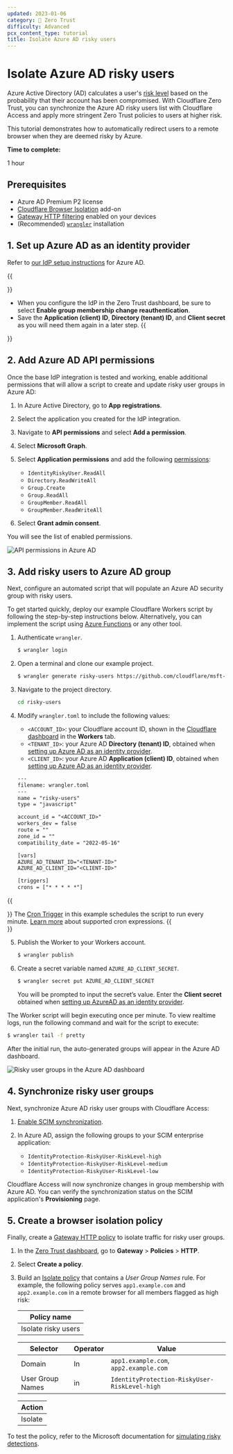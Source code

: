 ```yaml
---
updated: 2023-01-06
category: 🔐 Zero Trust
difficulty: Advanced
pcx_content_type: tutorial
title: Isolate Azure AD risky users
---
```


# Isolate Azure AD risky users

Azure Active Directory (AD) calculates a user's [risk level](https://learn.microsoft.com/en-us/azure/active-directory/identity-protection/howto-identity-protection-investigate-risk) based on the probability that their account has been compromised. With Cloudflare Zero Trust, you can synchronize the Azure AD risky users list with Cloudflare Access and apply more stringent Zero Trust policies to users at higher risk.

This tutorial demonstrates how to automatically redirect users to a remote browser when they are deemed risky by Azure.

**Time to complete:**

1 hour

## Prerequisites

- Azure AD Premium P2 license
- [Cloudflare Browser Isolation](/cloudflare-one/policies/browser-isolation/) add-on
- [Gateway HTTP filtering](/cloudflare-one/policies/filtering/initial-setup/http/) enabled on your devices
- (Recommended) [`wrangler`](/workers/get-started/guide/#1-install-wrangler-workers-cli) installation

## 1. Set up Azure AD as an identity provider

Refer to [our IdP setup instructions](/cloudflare-one/identity/idp-integration/azuread/#set-up-azure-ad-as-an-identity-provider) for Azure AD.

{{<Aside type="note">}}
- When you configure the IdP in the Zero Trust dashboard, be sure to select **Enable group membership change reauthentication**.
- Save the **Application (client) ID**, **Directory (tenant) ID**, and **Client secret** as you will need them again in a later step.
{{</Aside>}}

## 2. Add Azure AD API permissions

Once the base IdP integration is tested and working, enable additional permissions that will allow a script to create and update risky user groups in Azure AD:

1. In Azure Active Directory, go to **App registrations**.

2. Select the application you created for the IdP integration.

3. Navigate to **API permissions** and select **Add a permission**.

4. Select **Microsoft Graph**.

5. Select **Application permissions** and add the following [permissions](https://learn.microsoft.com/en-us/graph/permissions-reference):

    - `IdentityRiskyUser.ReadAll`
    - `Directory.ReadWriteAll`
    - `Group.Create`
    - `Group.ReadAll`
    - `GroupMember.ReadAll`
    - `GroupMember.ReadWriteAll`

6. Select **Grant admin consent**.

You will see the list of enabled permissions.

![API permissions in Azure AD](/cloudflare-one/static/documentation/identity/azure/risky-users-permissions.png)

## 3. Add risky users to Azure AD group

Next, configure an automated script that will populate an Azure AD security group with risky users.

To get started quickly, deploy our example Cloudflare Workers script by following the step-by-step instructions below. Alternatively, you can implement the script using [Azure Functions](https://learn.microsoft.com/en-us/azure/azure-functions/functions-overview) or any other tool.

1. Authenticate `wrangler`.

    ```sh
    $ wrangler login
    ```

2. Open a terminal and clone our example project.

    ```sh
    $ wrangler generate risky-users https://github.com/cloudflare/msft-risky-user-ad-sync
    ```

3. Navigate to the project directory.

    ```sh
    cd risky-users
    ```

4. Modify `wrangler.toml` to include the following values:
    - `<ACCOUNT_ID>`: your Cloudflare account ID, shown in the [Cloudflare dashboard](https://dash.cloudflare.com/) in the **Workers** tab.
    - `<TENANT_ID>`: your Azure AD **Directory (tenant) ID**, obtained when [setting up Azure AD as an identity provider](#1-set-up-azure-ad-as-an-identity-provider).
    - `<CLIENT_ID>`: your Azure AD **Application (client) ID**, obtained when [setting up Azure AD as an identity provider](#1-set-up-azure-ad-as-an-identity-provider).

    ```txt
    ---
    filename: wrangler.toml
    ---
    name = "risky-users"
    type = "javascript"

    account_id = "<ACCOUNT_ID>"
    workers_dev = false
    route = ""
    zone_id = ""
    compatibility_date = "2022-05-16"

    [vars]
    AZURE_AD_TENANT_ID="<TENANT-ID>"
    AZURE_AD_CLIENT_ID="<CLIENT-ID>"

    [triggers]
    crons = ["* * * * *"]
    ```

{{<Aside type="note">}}
The [Cron Trigger](/workers/platform/triggers/cron-triggers/) in this example schedules the script to run every minute. [Learn more](/workers/platform/triggers/cron-triggers/#supported-cron-expressions) about supported cron expressions.
{{</Aside>}}

5. Publish the Worker to your Workers account.

    ```sh
    $ wrangler publish
    ```

6. Create a secret variable named `AZURE_AD_CLIENT_SECRET`.

    ```sh
    $ wrangler secret put AZURE_AD_CLIENT_SECRET
    ```

    You will be prompted to input the secret’s value. Enter the **Client secret** obtained when [setting up AzureAD as an identity provider](#1-set-up-azure-ad-as-an-identity-provider).

The Worker script will begin executing once per minute. To view realtime logs, run the following command and wait for the script to execute:
```sh
$ wrangler tail -f pretty
```

After the initial run, the auto-generated groups will appear in the Azure AD dashboard.

![Risky user groups in the Azure AD dashboard](/cloudflare-one/static/documentation/identity/azure/risky-users-groups.png)

## 4. Synchronize risky user groups

Next, synchronize Azure AD risky user groups with Cloudflare Access:

1. [Enable SCIM synchronization](/cloudflare-one/identity/idp-integration/azuread/#synchronize-users-and-groups).

2. In Azure AD, assign the following groups to your SCIM enterprise application:
    - `IdentityProtection-RiskyUser-RiskLevel-high`
    - `IdentityProtection-RiskyUser-RiskLevel-medium`
    - `IdentityProtection-RiskyUser-RiskLevel-low`

Cloudflare Access will now synchronize changes in group membership with Azure AD. You can verify the synchronization status on the SCIM application's **Provisioning** page.

## 5. Create a browser isolation policy

Finally, create a [Gateway HTTP policy](/cloudflare-one/policies/filtering/http-policies/) to isolate traffic for risky user groups.

1. In the [Zero Trust dashboard](https://dash.teams.cloudflare.com), go to **Gateway** > **Policies** > **HTTP**.

2. Select **Create a policy**.

3. Build an [Isolate policy](/cloudflare-one/policies/browser-isolation/isolation-policies/) that contains a _User Group Names_ rule. For example, the following policy serves `app1.example.com` and `app2.example.com` in a remote browser for all members flagged as high risk:

    |Policy name|
    |----|
    | Isolate risky users|

    | Selector | Operator | Value |
    | - | - | - |
    | Domain | In | `app1.example.com`, `app2.example.com` |
    | User Group Names | in | `IdentityProtection-RiskyUser-RiskLevel-high` |

    |Action|
    |------ |
    | Isolate |

To test the policy, refer to the Microsoft documentation for [simulating risky detections](https://learn.microsoft.com/en-us/azure/active-directory/identity-protection/howto-identity-protection-simulate-risk).
